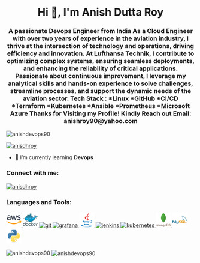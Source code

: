 <h1 align="center">Hi 👋, I'm Anish Dutta Roy</h1>
<h3 align="center">A passionate Devops Engineer from India As a Cloud Engineer with over two years of experience in the aviation industry, I thrive at the intersection of technology and operations, driving efficiency and innovation. At Lufthansa Technik, I contribute to optimizing complex systems, ensuring seamless deployments, and enhancing the reliability of critical applications. Passionate about continuous improvement, I leverage my analytical skills and hands-on experience to solve challenges, streamline processes, and support the dynamic needs of the aviation sector. Tech Stack : *Linux *GitHub *CI/CD *Terraform *Kubernetes *Ansible *Prometheus *Microsoft Azure Thanks for Visiting my Profile! Kindly Reach out Email: anishroy90@yahoo.com</h3>

<p align="left"> <img src="https://komarev.com/ghpvc/?username=anishdevops90&label=Profile%20views&color=0e75b6&style=flat" alt="anishdevops90" /> </p>

<p align="left"> <a href="https://twitter.com/anisdhroy" target="blank"><img src="https://img.shields.io/twitter/follow/anisdhroy?logo=twitter&style=for-the-badge" alt="anisdhroy" /></a> </p>

- 🌱 I’m currently learning **Devops**

<h3 align="left">Connect with me:</h3>
<p align="left">
<a href="https://twitter.com/anisdhroy" target="blank"><img align="center" src="https://raw.githubusercontent.com/rahuldkjain/github-profile-readme-generator/master/src/images/icons/Social/twitter.svg" alt="anisdhroy" height="30" width="40" /></a>
</p>

<h3 align="left">Languages and Tools:</h3>
<p align="left"> <a href="https://aws.amazon.com" target="_blank" rel="noreferrer"> <img src="https://raw.githubusercontent.com/devicons/devicon/master/icons/amazonwebservices/amazonwebservices-original-wordmark.svg" alt="aws" width="40" height="40"/> </a> <a href="https://www.docker.com/" target="_blank" rel="noreferrer"> <img src="https://raw.githubusercontent.com/devicons/devicon/master/icons/docker/docker-original-wordmark.svg" alt="docker" width="40" height="40"/> </a> <a href="https://git-scm.com/" target="_blank" rel="noreferrer"> <img src="https://www.vectorlogo.zone/logos/git-scm/git-scm-icon.svg" alt="git" width="40" height="40"/> </a> <a href="https://grafana.com" target="_blank" rel="noreferrer"> <img src="https://www.vectorlogo.zone/logos/grafana/grafana-icon.svg" alt="grafana" width="40" height="40"/> </a> <a href="https://www.java.com" target="_blank" rel="noreferrer"> <img src="https://raw.githubusercontent.com/devicons/devicon/master/icons/java/java-original.svg" alt="java" width="40" height="40"/> </a> <a href="https://www.jenkins.io" target="_blank" rel="noreferrer"> <img src="https://www.vectorlogo.zone/logos/jenkins/jenkins-icon.svg" alt="jenkins" width="40" height="40"/> </a> <a href="https://kubernetes.io" target="_blank" rel="noreferrer"> <img src="https://www.vectorlogo.zone/logos/kubernetes/kubernetes-icon.svg" alt="kubernetes" width="40" height="40"/> </a> <a href="https://www.mongodb.com/" target="_blank" rel="noreferrer"> <img src="https://raw.githubusercontent.com/devicons/devicon/master/icons/mongodb/mongodb-original-wordmark.svg" alt="mongodb" width="40" height="40"/> </a> <a href="https://www.mysql.com/" target="_blank" rel="noreferrer"> <img src="https://raw.githubusercontent.com/devicons/devicon/master/icons/mysql/mysql-original-wordmark.svg" alt="mysql" width="40" height="40"/> </a> <a href="https://www.python.org" target="_blank" rel="noreferrer"> <img src="https://raw.githubusercontent.com/devicons/devicon/master/icons/python/python-original.svg" alt="python" width="40" height="40"/> </a> </p>

<p><img align="left" src="https://github-readme-stats.vercel.app/api/top-langs?username=anishdevops90&show_icons=true&locale=en&layout=compact" alt="anishdevops90" /></p>

<p>&nbsp;<img align="center" src="https://github-readme-stats.vercel.app/api?username=anishdevops90&show_icons=true&locale=en" alt="anishdevops90" /></p>
